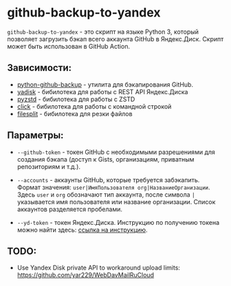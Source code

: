 # github-backup-to-yandex

`github-backup-to-yandex` - это скрипт на языке Python 3, который позволяет загрузить бэкап всего аккаунта GitHub в Яндекс.Диск. Скрипт может быть использован в GitHub Action.

## Зависимости:
- [python-github-backup](https://github.com/josegonzalez/python-github-backup) - утилита для бэкапирования GitHub.
- [yadisk](https://github.com/ivknv/yadisk) - бибилотека для работы с REST API Яндекс.Диска
- [pyzstd](https://github.com/animalize/pyzstd) - бибилотека для работы с ZSTD
- [click](https://click.palletsprojects.com/en/8.1.x/) - бибилотека для работы с командной строкой
- [filesplit](https://github.com/ram-jayapalan/filesplit) - бибилотека для резки файлов

## Параметры:
- `--github-token` - токен GitHub с необходимыми разрешениями для создания бэкапа (доступ к Gists, организациям, приватным репозиториям и т.д.).

- `--accounts` - аккаунты GitHub, которые требуется забэкапить. Формат значения: `user|ИмяПользователя org|НазваниеОрганизации`. Здесь `user` и `org` обозначают тип аккаунта, после символа `|` указывается имя пользователя или название организации. Список аккаунтов разделяется пробелами.

- `--yd-token` - токен Яндекс.Диска. Инструкцию по получению токена можно найти здесь: [ссылка на инструкцию](https://medium.com/@kai_kebutsuka/how-to-upload-files-to-yandex-disk-using-python-d3211007d574).

## TODO:
- Use Yandex Disk private API to workaround upload limits: https://github.com/yar229/WebDavMailRuCloud
